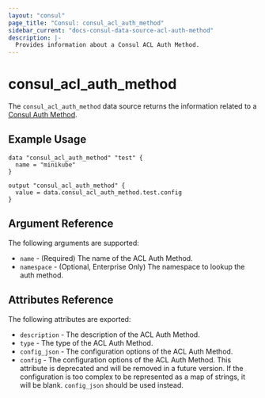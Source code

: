 ```yaml
---
layout: "consul"
page_title: "Consul: consul_acl_auth_method"
sidebar_current: "docs-consul-data-source-acl-auth-method"
description: |-
  Provides information about a Consul ACL Auth Method.
---
```


# consul_acl_auth_method

The `consul_acl_auth_method` data source returns the information related to a
[Consul Auth Method](https://www.consul.io/docs/acl/acl-auth-methods.html).

## Example Usage

```hcl
data "consul_acl_auth_method" "test" {
  name = "minikube"
}

output "consul_acl_auth_method" {
  value = data.consul_acl_auth_method.test.config
}
```


## Argument Reference

The following arguments are supported:

* `name` - (Required) The name of the ACL Auth Method.
* `namespace` - (Optional, Enterprise Only) The namespace to lookup the auth method.

## Attributes Reference

The following attributes are exported:

* `description` - The description of the ACL Auth Method.
* `type` - The type of the ACL Auth Method.
* `config_json` - The configuration options of the ACL Auth Method.
* `config` - The configuration options of the ACL Auth Method. This attribute is
  deprecated and will be removed in a future version. If the configuration is
  too complex to be represented as a map of strings, it will be blank.
  `config_json` should be used instead.
